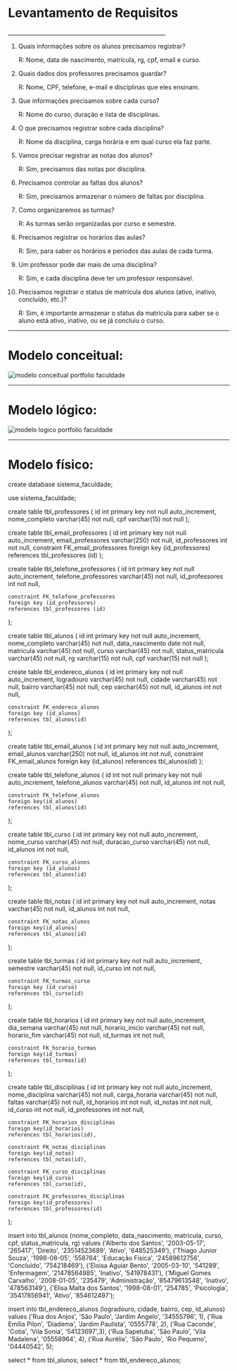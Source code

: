 <h1>Levantamento de Requisitos</h1>
________________________________________________________

1. Quais informações sobre os alunos precisamos registrar?

    R: Nome, data de nascimento, matrícula,  rg, cpf,  email e curso.

2. Quais dados dos professores precisamos guardar?

    R: Nome, CPF, telefone, e-mail e disciplinas que eles ensinam.

3. Que informações precisamos sobre cada curso?

    R: Nome do curso, duração e lista de disciplinas.

4. O que precisamos registrar sobre cada disciplina?

    R: Nome da disciplina, carga horária e em qual curso ela faz parte.

5. Vamos precisar registrar as notas dos alunos?

    R: Sim, precisamos das notas por disciplina.

6. Precisamos controlar as faltas dos alunos?

    R: Sim, precisamos armazenar o número de faltas por disciplina.

7. Como organizaremos as turmas?

    R: As turmas serão organizadas por curso e semestre.

8. Precisamos registrar os horários das aulas?

    R: Sim, para saber os horários e períodos das aulas de cada turma.

9. Um professor pode dar mais de uma disciplina?

    R: Sim, e cada disciplina deve ter um professor responsável.

10. Precisamos registrar o status de matrícula dos alunos (ativo, inativo, concluído, etc.)?
  
    R: Sim, é importante armazenar o status da matrícula para saber se o aluno está ativo, inativo, ou se já concluiu o curso.
  ________________________________________________________________________________________________

<h1>Modelo conceitual:</h1>

![modelo conceitual portfolio faculdade](https://github.com/user-attachments/assets/e1826907-9ae0-4668-a076-4fbe7a32ab1e)
__________________________________________________________________________________________________

<h1>Modelo lógico:</h1>

![modelo logico portfolio faculdade](https://github.com/user-attachments/assets/14dcf7bb-830b-457c-9b2f-9698e95e3479)
__________________________________________________________________________________________________

<h1>Modelo físico:</h1>

create database sistema_faculdade;

use sistema_faculdade;

create table tbl_professores (
	id int primary key not null auto_increment,
	nome_completo varchar(45) not null,
	cpf varchar(15) not null
);

create table tbl_email_professores (
	id int primary key not null auto_increment,
	email_professores varchar(250) not null,
	id_professores int not null,
  constraint FK_email_professores
	foreign key (id_professores)
	references tbl_professores (id)
);

create table tbl_telefone_professores (
	id int primary key not null auto_increment,
	telefone_professores varchar(45) not null,
	id_professores int not null,

	constraint FK_telefone_professores
	foreign key (id_professores)
	references tbl_professores (id)
);

create table tbl_alunos (
	id int primary key not null auto_increment,
	nome_completo varchar(45) not null,
	data_nascimento date not null,
	matricula varchar(45) not null,
	curso varchar(45) not null,
	status_matricula varchar(45) not null,
	rg varchar(15) not null,
	cpf varchar(15) not null
);

create table tbl_endereco_alunos (
	id int primary key not null auto_increment,
	logradouro varchar(45) not null,
	cidade varchar(45) not null,
	bairro varchar(45) not null,
	cep varchar(45) not null,
	id_alunos int not null,

	constraint FK_endereco_alunos
	foreign key (id_alunos)
	references tbl_alunos(id)
);

create table tbl_email_alunos (
	id int primary key not null auto_increment,
	email_alunos varchar(250) not null,
	id_alunos int not null,
    constraint FK_email_alunos
    foreign key (id_alunos)
    references tbl_alunos(id)
);

create table tbl_telefone_alunos (
	id int not null primary key not null auto_increment,
	telefone_alunos varchar(45) not null,
	id_alunos int not null,

	constraint FK_telefone_alunos
	foreign key(id_alunos)
	references tbl_alunos(id)
);

create table tbl_curso (
	id int primary key not null auto_increment,
	nome_curso varchar(45) not null,
	duracao_curso varchar(45) not null,
	id_alunos int not null,

	constraint FK_curso_alunos
	foreign key (id_alunos)
	references tbl_alunos(id)	 
);

create table tbl_notas (
	id int primary key not null auto_increment,
	notas varchar(45) not null,
	id_alunos int not null,

	constraint FK_notas_alunos
	foreign key(id_alunos)
	references tbl_alunos(id)
);

create table tbl_turmas (
	id int primary key not null auto_increment,
	semestre varchar(45) not null,
	id_curso int not null,

	constraint FK_turmas_curso
	foreign key (id_curso)
	references tbl_curso(id)
);

create table tbl_horarios (
	id int primary key not null auto_increment,
	dia_semana varchar(45) not null,
	horario_inicio varchar(45) not null,
	horario_fim varchar(45) not null,
	id_turmas int not null,

	constraint FK_horario_turmas
	foreign key(id_turmas)
	references tbl_turmas(id)
);

create table tbl_disciplinas (
	id int primary key not null auto_increment,
	nome_disciplina varchar(45) not null,
	carga_horaria varchar(45) not null,
	faltas varchar(45) not null,
	id_horarios int not null,
	id_notas int not null,
	id_curso int not null,
	id_professores int not null,

	constraint FK_horarios_disciplinas
	foreign key(id_horarios)
	references tbl_horarios(id),

	constraint FK_notas_disciplinas
	foreign key(id_notas)
	references tbl_notas(id),

	constraint FK_curso_disciplinas
	foreign key(id_curso)
	references tbl_curso(id),

	constraint FK_professores_disciplinas
	foreign key(id_professores)
	references tbl_professores(id)
);

insert into 
	tbl_alunos (nome_completo, data_nascimento, matricula, curso, cpf, status_matricula, rg)
values 
	('Alberto dos Santos', '2003-05-17', '265417', 'Direito', '23514523689', 'Ativo', '648525349'),
	('Thiago Junior Souza', '1998-08-05', '558764', 'Educação Física', '24589612756', 'Concluído', '754218469'),
    ('Eloisa Aguiar Bento', '2005-03-10', '541289', 'Enfermagem', '21478564985', 'Inativo', '541978431'),
    ('Miguel Gomes Carvalho', '2008-01-05', '235479', 'Administração', '85479613548', 'Inativo', '478563149'),
    ('Elisa Malta dos Santos', '1998-08-01', '254785', 'Psicologia', '35417856941', 'Ativo', '854612497');
    
insert into 
	tbl_endereco_alunos (logradouro, cidade, bairro, cep, id_alunos)
values
	('Rua dos Anjos', 'São Paulo', 'Jardim Angelo', '34555796', 1),
    ('Rua Emília Pilon', 'Diadema', 'Jardim Paulista', '0555778', 2),
	('Rua Caconde', 'Cotia', 'Vila Sonia', '54123697',3),
    ('Rua Sapetuba', 'São Paulo', 'Vila Madalena', '05558964', 4),
    ('Rua Aurélia', 'São Paulo', 'Rio Pequeno', '04440542', 5);
    
    

select * from tbl_alunos;
select * from tbl_endereco_alunos;

